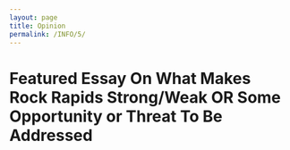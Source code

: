 ```yaml
---
layout: page
title: Opinion
permalink: /INFO/5/
---
```

# Featured Essay On What Makes Rock Rapids Strong/Weak OR Some Opportunity or Threat To Be Addressed

